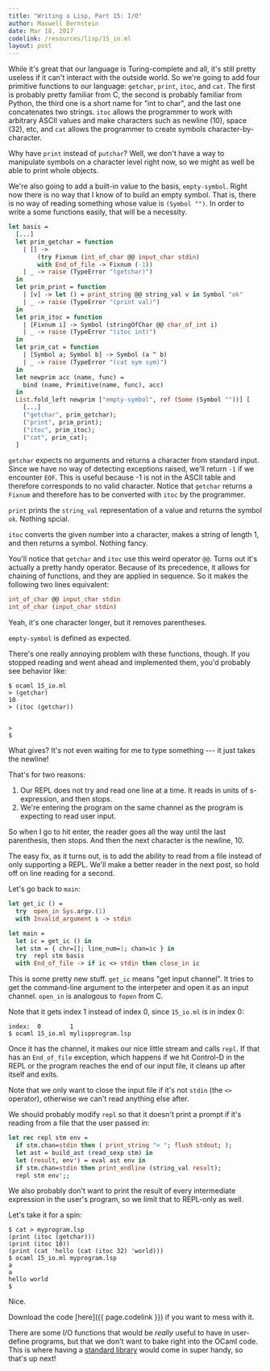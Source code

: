 ```yaml
---
title: "Writing a Lisp, Part 15: I/O"
author: Maxwell Bernstein
date: Mar 18, 2017
codelink: /resources/lisp/15_io.ml
layout: post
---
```


While it's great that our language is Turing-complete and all, it's still
pretty useless if it can't interact with the outside world. So we're going to
add four primitive functions to our language: `getchar`, `print`, `itoc`, and
`cat`. The first is probably pretty familiar from C, the second is probably
familiar from Python, the third one is a short name for "int to char", and the
last one concatenates two strings. `itoc` allows the programmer to work with
arbitrary ASCII values and make characters such as newline (10), space (32),
etc, and `cat` allows the programmer to create symbols character-by-character.

Why have `print` instead of `putchar`? Well, we don't have a way to manipulate
symbols on a character level right now, so we might as well be able to print
whole objects.

We're also going to add a built-in value to the basis, `empty-symbol`. Right
now there is no way that I know of to build an empty symbol. That is, there is
no way of reading something whose value is `(Symbol "")`. In order to write a
some functions easily, that will be a necessity.

```ocaml
let basis =
  [...]
  let prim_getchar = function
    | [] ->
        (try Fixnum (int_of_char @@ input_char stdin)
        with End_of_file -> Fixnum (-1))
    | _ -> raise (TypeError "(getchar)")
  in
  let prim_print = function
    | [v] -> let () = print_string @@ string_val v in Symbol "ok"
    | _ -> raise (TypeError "(print val)")
  in
  let prim_itoc = function
    | [Fixnum i] -> Symbol (stringOfChar @@ char_of_int i)
    | _ -> raise (TypeError "(itoc int)")
  in
  let prim_cat = function
    | [Symbol a; Symbol b] -> Symbol (a ^ b)
    | _ -> raise (TypeError "(cat sym sym)")
  in
  let newprim acc (name, func) =
    bind (name, Primitive(name, func), acc)
  in
  List.fold_left newprim ["empty-symbol", ref (Some (Symbol ""))] [
    [...]
    ("getchar", prim_getchar);
    ("print", prim_print);
    ("itoc", prim_itoc);
    ("cat", prim_cat);
  ]
```

`getchar` expects no arguments and returns a character from standard input.
Since we have no way of detecting exceptions raised, we'll return `-1` if we
encounter `EOF`. This is useful because -1 is not in the ASCII table and
therefore corresponds to no valid character. Notice that `getchar` returns a
`Fixnum` and therefore has to be converted with `itoc` by the programmer.

`print` prints the `string_val` representation of a value and returns the
symbol `ok`. Nothing spcial.

`itoc` converts the given number into a character, makes a string of length 1,
and then returns a symbol. Nothing fancy.

You'll notice that `getchar` and `itoc` use this weird operator `@@`. Turns out
it's actually a pretty handy operator. Because of its precedence, it allows for
chaining of functions, and they are applied in sequence. So it makes the
following two lines equivalent:

```ocaml
int_of_char @@ input_char stdin
int_of_char (input_char stdin)
```

Yeah, it's one character longer, but it removes parentheses.

`empty-symbol` is defined as expected.

There's one really annoying problem with these functions, though. If you
stopped reading and went ahead and implemented them, you'd probably see
behavior like:

```
$ ocaml 15_io.ml
> (getchar)
10
> (itoc (getchar))


>
$
```

What gives? It's not even waiting for me to type something --- it just takes
the newline!

That's for two reasons:

1. Our REPL does not try and read one line at a time. It reads in units of
   s-expression, and then stops.
2. We're entering the program on the same channel as the program is expecting
   to read user input.

So when I go to hit enter, the reader goes all the way until the last
parenthesis, then stops. And then the next character is the newline, 10.

The easy fix, as it turns out, is to add the ability to read from a file
instead of only supporting a REPL. We'll make a better reader in the next post,
so hold off on line reading for a second.

Let's go back to `main`:

```ocaml
let get_ic () =
  try  open_in Sys.argv.(1)
  with Invalid_argument s -> stdin

let main =
  let ic = get_ic () in
  let stm = { chr=[]; line_num=1; chan=ic } in
  try  repl stm basis
  with End_of_file -> if ic <> stdin then close_in ic
```

This is some pretty new stuff. `get_ic` means "get input channel". It tries to
get the command-line argument to the interpeter and open it as an input
channel. `open_in` is analogous to `fopen` from C.

Note that it gets index 1 instead of index 0, since `15_io.ml` is in index 0:

```
index:  0        1
$ ocaml 15_io.ml mylispprogram.lsp
```

Once it has the channel, it makes our nice little stream and calls `repl`. If
that has an `End_of_file` exception, which happens if we hit Control-D in the
REPL or the program reaches the end of our input file, it cleans up after
itself and exits.

Note that we only want to close the input file if it's not `stdin` (the `<>`
operator), otherwise we can't read anything else after.

We should probably modify `repl` so that it doesn't print a prompt if it's
reading from a file that the user passed in:

```ocaml
let rec repl stm env =
  if stm.chan=stdin then ( print_string "> "; flush stdout; );
  let ast = build_ast (read_sexp stm) in
  let (result, env') = eval ast env in
  if stm.chan=stdin then print_endline (string_val result);
  repl stm env';;
```

We also probably don't want to print the result of every intermediate
expression in the user's program, so we limit that to REPL-only as well.

Let's take it for a spin:

```
$ cat > myprogram.lsp
(print (itoc (getchar)))
(print (itoc 10))
(print (cat 'hello (cat (itoc 32) 'world)))
$ ocaml 15_io.ml myprogram.lsp
a
a
hello world
$
```

Nice.

Download the code [here]({{ page.codelink }}) if you want to mess with it.

There are some I/O functions that would be *really* useful to have in
user-define programs, but that we don't want to bake right into the OCaml code.
This is where having a [standard library](/blog/lisp/16_stdlib/)
would come in super handy, so that's up next!
